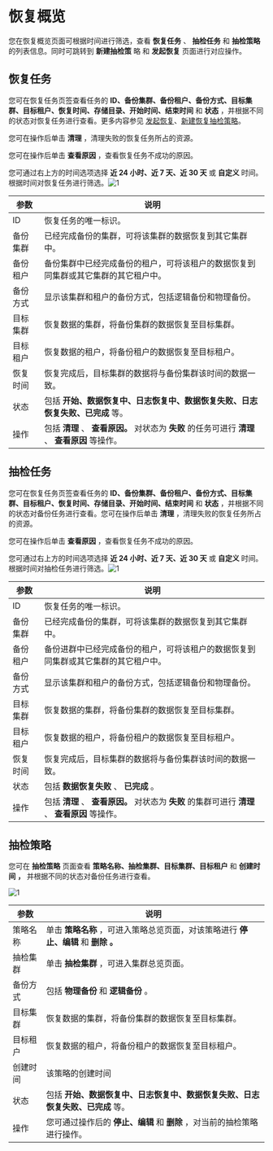 恢复概览 
=========================

您在恢复概览页面可根据时间进行筛选，查看 **恢复任务** 、 **抽检任务** 和 **抽检策略** 的列表信息。同时可跳转到 **新建抽检策** 略 和 **发起恢复** 页面进行对应操作。

**恢复任务** 
-----------------------------

您可在恢复任务页签查看任务的 **ID、备份集群、备份租户、备份方式、目标集群、目标租户、恢复时间、存储目录、开始时间、结束时间** 和 **状态** ，并根据不同的状态对恢复任务进行查看。更多内容参见 [发起恢复](/zh-CN/3.ob-cloud-platform/9.use-backup-and-recovery/6.initiate-recovery.md)、[新建恢复抽检策略](/zh-CN/3.ob-cloud-platform/9.use-backup-and-recovery/5.new-recovery-sampling-strategy.md)。

您可在操作后单击 **清理** ，清理失败的恢复任务所占的资源。

您可在操作后单击 **查看原因** ，查看恢复任务不成功的原因。

您可通过右上方的时间选项选择 **近 24 小时、近 7 天、近 30 天** 或 **自定义** 时间。根据时间对恢复任务进行筛选。![1](https://help-static-aliyun-doc.aliyuncs.com/assets/img/zh-CN/7732382161/p240610.png)


|  参数  |                               说明                                |
|------|-----------------------------------------------------------------|
| ID   | 恢复任务的唯一标识。                                                      |
| 备份集群 | 已经完成备份的集群，可将该集群的数据恢复到其它集群中。                                     |
| 备份租户 | 备份集群中已经完成备份的租户，可将该租户的数据恢复到同集群或其它集群的其它租户中。                       |
| 备份方式 | 显示该集群和租户的备份方式，包括逻辑备份和物理备份。                                      |
| 目标集群 | 恢复数据的集群，将备份集群的数据恢复至目标集群。                                        |
| 目标租户 | 恢复数据的租户，将备份租户的数据恢复至目标租户。                                        |
| 恢复时间 | 恢复完成后，目标集群的数据将与备份集群该时间的数据一致。                                    |
| 状态   | 包括 **开始、数据恢复中、日志恢复中、数据恢复失败、日志恢复失败、已完成** 等。                      |
| 操作   | 包括 **清理** 、 **查看原因。** 对状态为 **失败** 的任务可进行 **清理** 、 **查看原因** 等操作。 |



**抽检任务** 
-----------------------------

您可在恢复任务页签查看任务的 **ID、备份集群、备份租户、备份方式、目标集群、目标租户、恢复时间、存储目录、开始时间、结束时间** 和 **状态** ，并根据不同的状态对备份任务进行查看。您可在操作后单击 **清理** ，清理失败的恢复任务所占的资源。

您可在操作后单击 **查看原因** ，查看恢复任务不成功的原因。

您可通过右上方的时间选项选择 **近 24 小时、近 7 天、近 30 天** 或 **自定义** 时间。根据时间对抽检任务进行筛选。![1](https://help-static-aliyun-doc.aliyuncs.com/assets/img/zh-CN/7732382161/p240609.png)


|  参数  |                               说明                                |
|------|-----------------------------------------------------------------|
| ID   | 恢复任务的唯一标识。                                                      |
| 备份集群 | 已经完成备份的集群，可将该集群的数据恢复到其它集群中。                                     |
| 备份租户 | 备份进群中已经完成备份的租户，可将该租户的数据恢复到同集群或其它集群的其它租户中。                       |
| 备份方式 | 显示该集群和租户的备份方式，包括逻辑备份和物理备份。                                      |
| 目标集群 | 恢复数据的集群，将备份集群的数据恢复至目标集群。                                        |
| 目标租户 | 恢复数据的租户，将备份租户的数据恢复至目标租户。                                        |
| 恢复时间 | 恢复完成后，目标集群的数据将与备份集群该时间的数据一致。                                    |
| 状态   | 包括 **数据恢复失败** 、 **已完成** 。                                       |
| 操作   | 包括 **清理** 、 **查看原因。** 对状态为 **失败** 的集群可进行 **清理** 、 **查看原因** 等操作。 |



**抽检策略** 
-----------------------------

您可在 **抽检策略** 页面查看 **策略名称、抽检集群、目标集群、目标租户** 和 **创建时** **间** **，** 并根据不同的状态对备份任务进行查看。

![1](https://help-static-aliyun-doc.aliyuncs.com/assets/img/zh-CN/3449472161/p240212.png)


|  参数  |                           说明                           |
|------|--------------------------------------------------------|
| 策略名称 | 单击 **策略名称** ，可进入策略总览页面，对该策略进行 **停止、编辑** 和 **删除** **。** |
| 抽检集群 | 单击 **抽检集群** ，可进入集群总览页面。                                |
| 备份方式 | 包括 **物理备份** 和 **逻辑备份** 。                               |
| 目标集群 | 恢复数据的集群，将备份集群的数据恢复至目标集群。                               |
| 目标租户 | 恢复数据的租户，将备份租户的数据恢复至目标租户。                               |
| 创建时间 | 该策略的创建时间                                               |
| 状态   | 包括 **开始、数据恢复中、日志恢复中、数据恢复失败、日志恢复失败、已完成** 等。             |
| 操作   | 您可通过操作后的 **停止、编辑** 和 **删除** ，对当前的抽检策略进行操作。             |



